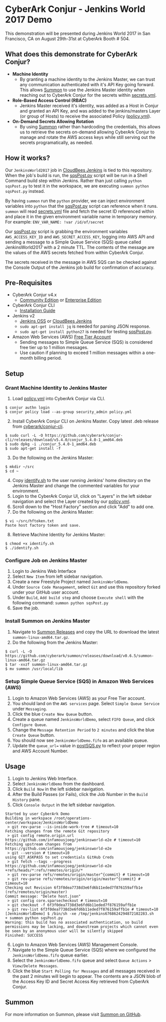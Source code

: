 # CyberArk Conjur - Jenkins World 2017 Demo
This demonstration will be presented during Jenkins World 2017 in San Francisco, CA on August 29th-31st at CyberArk Booth # 504.

## What does this demonstrate for CyberArk Conjur?
* __Machine Identity__
  * By granting a machine identity to the Jenkins Master, we can trust any communication authenticated with it's API Key going forward.  This allows [Summon](https://cyberark.github.io/summon) to use the Jenkins Master identity when reaching out to CyberArk Conjur for the secrets within [secrets.yml](secrets.yml).
* __Role-Based Access Control (RBAC)__
  * Jenkins Master received it's identity, was added as a Host in Conjur and granted an API Key, and was added to the jenkins/masters Layer (or group of Hosts) to receive the associated Policy ([policy.yml](policy.yml)).
* __On-Demand Secrets Allowing Rotation__
  * By using [Summon](https://cyberark.github.io/summon) rather than hardcoding the credentials, this allows us to retrieve the secrets on-demand allowing CyberArk Conjur to manage and rotate the AWS access keys while still serving out the secrets programatically, as needed.

## How it works?
Our `JenkinsWorld2017` job in [CloudBees Jenkins](https://www.cloudbees.com) is tied to this repository.  When the job's build is run, the [sqsPost.py](sqsPost.py) script will be run in a Shell Command build step within Jenkins.  Rather than just calling `python sqsPost.py` to test it in the workspace, we are executing `summon python sqsPost.py` instead.

By having `summon` run the `python` provider, we can inject environment variables into `python` that the [sqsPost.py](sqsPost.py) script can reference when it runs.  `summon` will read [secrets.yml](secrets.yml) file and fetch the secret ID referenced within and place it in the given environment variable name in temporary memory.  For example: `ENV_VAR_NAME: !var /id/of/secret`

Our [sqsPost.py](sqsPost.py) script is grabbing the environment variables `AWS_ACCESS_KEY_ID` and `AWS_SECRET_ACCESS_KEY`, logging into AWS API and sending a message to a Simple Queue Service (SQS) queue called JenkinsWorld2017 with a 2 minute TTL.  The contents of the message are the values of the AWS secrets fetched from within CyberArk Conjur.

The secrets received in the message in AWS SQS can be checked against the Console Output of the Jenkins job build for confirmation of accuracy.

## Pre-Requisites
* CyberArk Conjur v4.x
  * [Community Edition](https://try.conjur.org) or [Enterprise Edition](https://try.conjur.org/try-conjur-enterprise.html)
* CyberArk Conjur CLI
  * [Installation Guide](https://developer.conjur.net/cli)
* Jenkins v2
  * [Jenkins OSS](https://jenkins.io/) or [CloudBees Jenkins](https://www.cloudbees.com/)
  * `sudo apt-get install jq` is needed for parsing JSON response.
  * `sudo apt-get install python27` is needed for testing [sqsPost.py](sqsPost.py).
* Amazon Web Services (AWS) [Free Tier Account](https://www.amazon.com/ap/signin?openid.assoc_handle=aws&openid.return_to=https%3A%2F%2Fsignin.aws.amazon.com%2Foauth%3Fresponse_type%3Dcode%26client_id%3Darn%253Aaws%253Aiam%253A%253A015428540659%253Auser%252Fawssignupportal%26redirect_uri%3Dhttps%253A%252F%252Fportal.aws.amazon.com%252Fbilling%252Fsignup%253Fnc2%253Dh_ct%2526redirect_url%253Dhttps%25253A%25252F%25252Faws.amazon.com%25252Fregistration-confirmation%2526state%253DhashArgs%252523%2526isauthcode%253Dtrue%26noAuthCookie%3Dtrue&openid.mode=checkid_setup&openid.ns=http%3A%2F%2Fspecs.openid.net%2Fauth%2F2.0&openid.identity=http%3A%2F%2Fspecs.openid.net%2Fauth%2F2.0%2Fidentifier_select&openid.claimed_id=http%3A%2F%2Fspecs.openid.net%2Fauth%2F2.0%2Fidentifier_select&action=&disableCorpSignUp=&clientContext=&marketPlaceId=&poolName=&authCookies=&pageId=aws.ssop&siteState=registered%2Cen_US&accountStatusPolicy=P1&sso=&openid.pape.preferred_auth_policies=MultifactorPhysical&openid.pape.max_auth_age=120&openid.ns.pape=http%3A%2F%2Fspecs.openid.net%2Fextensions%2Fpape%2F1.0&server=%2Fap%2Fsignin%3Fie%3DUTF8&accountPoolAlias=&forceMobileApp=0&language=en_US&forceMobileLayout=0)
  * Sending messages to Simple Queue Service (SQS) is considered free tier up to 1 million messages.
  * Use caution if planning to exceed 1 million messages within a one-month billing period.

## Setup
### Grant Machine Identity to Jenkins Master
1. Load [policy.yml](policy.yml) into CyberArk Conjur via CLI.
```
$ conjur authn login
$ conjur policy load --as-group security_admin policy.yml
```
2. Install CyberArk Conjur CLI on Jenkins Master.  Copy latest .deb release from [cyberark/conjur-cli](https://github.com/cyberark/conjur-cli/releases).
```
$ sudo curl -L -O https://github.com/cyberark/conjur-cli/releases/download/v5.4.0/conjur_5.4.0-1_amd64.deb
$ sudo dpkg -i ./conjur_5.4.0-1_amd64.deb
$ sudo apt-get install -f
```
3. Do the following on the Jenkins Master:
```
$ mkdir ~/src
$ cd ~
```
4. Copy [identify.sh](identify.sh) to the user running Jenkins' home directory on the Jenkins Master and change the commented variables for your environment.
5. Login to the CyberArk Conjur UI, click on "Layers" in the left sidebar navigation and select the Layer created by our [policy.yml](policy.yml).
6. Scroll down to the "Host Factory" section and click "Add" to add one.
7. Do the following on the Jenkins Master:
```
$ vi ~/src/hftoken.txt
Paste host factory token and save.
```
8. Retrieve Machine Identity for Jenkins Master:
```
$ chmod +x identify.sh
$ ./identify.sh
```
### Configure Job on Jenkins Master
1. Login to Jenkins Web Interface
2. Select `New Item` from left sidebar navigation.
3. Create a new Freestyle Project named `JenkinsWorldDemo`.
4. Under `Source Code Management`, select `Git` and use this repository forked under your GitHub user account.
5. Under `Build`, `Add build step` and choose `Execute shell` with the following command: `summon python sqsPost.py`
6. Save the job.

### Install Summon on Jenkins Master
1. Navigate to [Summon Releases](https://github.com/cyberark/summon/releases) and copy the URL to download the latest `summon-linux-amd64.tar.gz`.
2. Do the following from the Jenkins Master:
```
$ curl -L -O https://github.com/cyberark/summon/releases/download/v0.6.5/summon-linux-amd64.tar.gz
$ tar -xvzf summon-linux-amd64.tar.gz
$ mv summon /usr/local/lib
```

### Setup Simple Queue Service (SQS) in Amazon Web Services (AWS)
1. Login to Amazon Web Services (AWS) as your Free Tier account.
2. You should land on the `AWS services` page.  Select `Simple Queue Service` under `Messaging`.
3. Click the blue `Create New Queue` button.
4. Create a queue named `JenkinsWorldDemo`, select `FIFO Queue`, and click `Configure Queue`.
5. Change the `Message Retention Period` to `2 minutes` and click the blue `Create Queue` button.
6. You should now see `JenkinsWorldDemo.fifo` as an available queue.
7. Update the `queue_url=` value in [postSQS.py](postSQS.py) to reflect your proper region and AWS Account Number.

## Usage
1. Login to Jenkins Web Interface.
2. Select `JenkinsWorldDemo` from the dashboard.
3. Click `Build Now` in the left sidebar navigation.
4. After the Build Passes (or Fails), click the Job Number in the `Build History` pane.
5. Click `Console Output` in the left sidebar navigation.
```
Started by user CyberArk Demo
Building in workspace /root/operations-center/workspace/JenkinsWorldDemo
 > git rev-parse --is-inside-work-tree # timeout=10
Fetching changes from the remote Git repository
 > git config remote.origin.url https://github.com/infamousjoeg/jenkinsworld-e2e # timeout=10
Fetching upstream changes from https://github.com/infamousjoeg/jenkinsworld-e2e
 > git --version # timeout=10
using GIT_ASKPASS to set credentials GitHub Creds
 > git fetch --tags --progress https://github.com/infamousjoeg/jenkinsworld-e2e +refs/heads/*:refs/remotes/origin/*
 > git rev-parse refs/remotes/origin/master^{commit} # timeout=10
 > git rev-parse refs/remotes/origin/origin/master^{commit} # timeout=10
Checking out Revision 6f3f0dea7738d3e6fd6b11eded7f876159affb1e (refs/remotes/origin/master)
Commit message: "Delete host.json"
 > git config core.sparsecheckout # timeout=10
 > git checkout -f 6f3f0dea7738d3e6fd6b11eded7f876159affb1e
 > git rev-list 6f3f0dea7738d3e6fd6b11eded7f876159affb1e # timeout=10
[JenkinsWorldDemo] $ /bin/sh -xe /tmp/jenkins6768624294872102283.sh
+ summon python sqsPost.py
Warning: this build has no associated authentication, so build permissions may be lacking, and downstream projects which cannot even be seen by an anonymous user will be silently skipped
Finished: SUCCESS
```
6. Login to Amazon Web Services (AWS) Management Console.
7. Navigate to the Simple Queue Service (SQS) where we configured the `JenkinsWorldDemo.fifo` queue earlier.
8. Select the `JenkinsWorldDemo.fifo` queue and select `Queue Actions` > `View/Delete Messages`.
9. Click the blue `Start Polling for Messages` and all messages received in the past 2 minutes will begin to appear.  The contents are a JSON blob of the Access Key ID and Secret Access Key retrieved from CyberArk Conjur.

## Summon
For more information on Summon, please visit [Summon on GitHub](https://cyberark.github.io/summon/).